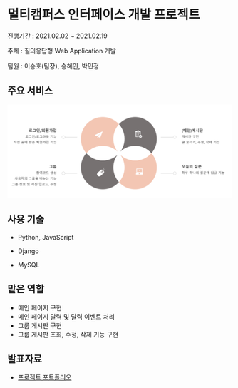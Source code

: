 # 멀티캠퍼스 인터페이스 개발 프로젝트

진행기간 : 2021.02.02 ~ 2021.02.19

주제 : 질의응답형 Web Application 개발

팀원 : 이승호(팀장), 송혜인, 박민정



## 주요 서비스

![paple_service](md-images/paple_service.PNG)



## 사용 기술

* Python, JavaScript

* Django

* MySQL

  

## 맡은 역할

* 메인 페이지 구현
* 메인 페이지 달력 및 달력 이벤트 처리
* 그룹 게시판 구현
* 그룹 게시판 조회, 수정, 삭제 기능 구현



## 발표자료

* [프로젝트 포트폴리오](/Presentation_Paple.pdf)